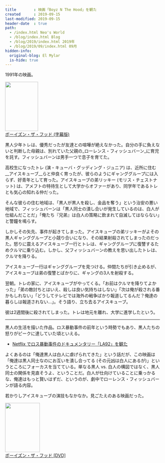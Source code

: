 ```yaml
---
title        : 映画「Boyz N The Hood」を観た
created      : 2019-09-15
last-modified: 2019-09-15
header-date  : true
path:
  - /index.html Neo's World
  - /blog/index.html Blog
  - /blog/2019/index.html 2019年
  - /blog/2019/09/index.html 09月
hidden-info:
  original-blog: El Mylar
  is-hide: true
---
```


1991年の映画。

<div class="ad-amazon">
  <div class="ad-amazon-image">
    <a href="https://www.amazon.co.jp/dp/B00REWZU2U?tag=neos21-22&amp;linkCode=osi&amp;th=1&amp;psc=1">
      <img src="https://m.media-amazon.com/images/I/51KZuuS2-6L._SL160_.jpg" width="107" height="160">
    </a>
  </div>
  <div class="ad-amazon-info">
    <div class="ad-amazon-title">
      <a href="https://www.amazon.co.jp/dp/B00REWZU2U?tag=neos21-22&amp;linkCode=osi&amp;th=1&amp;psc=1">ボーイズン・ザ・フッド (字幕版)</a>
    </div>
  </div>
</div>

黒人少年トレは、優秀だったが友達との喧嘩が絶えなかった。自分の手に負えないと判断した母親は、別れていた父親の_ローレンス・フィッシュバーン_に育児を託す。フィッシュバーンは男手一つで息子を育てた。

高校生になったトレ (演・キューバ・グッディング・ジュニア) は、近所に住む__アイスキューブ__らと仲良く育ったが、彼らのようにギャンググループには入らず、好青年として育った。アイスキューブの弟リッキー (モリス・チェストナット) は、アメフトの特待生として大学からオファーがあり、同学年であるトレとも気心の知れる仲だった。

そんな彼らの住む地域は、「黒人が黒人を殺し、金品を奪う」という治安の悪い地域で、フィッシュバーンは「黒人同士の潰し合いが発生しているのは、白人が仕組んだことだ」「俺たち『兄弟』は白人の策略に飲まれて自滅してはならない」と警鐘を鳴らす。

しかしその矢先、事件が起きてしまった。アイスキューブの弟リッキーがよその黒人ギャンググループと小競り合いになり、その結果射殺されてしまったのだった。怒りに震えるアイスキューブ一行とトレは、ギャンググループに復讐するためクルマに乗り込む。しかし、父フィッシュバーンの教えを思い出したトレは、クルマを降りる。

アイスキューブ一行はギャンググループを見つける。仲間たちが引き止めるが、アイスキューブは弟の復讐とばかりに、ギャングの3人を射殺する。

翌朝。トレの家に、アイスキューブがやってくる。「お前はクルマを降りてよかった」「弟の敵討ちとはいえ、殺しは良い気持ちはしない」「次は俺が殺される番かもしれない」「どうしてテレビでは海外の戦争ばかり報道してるんだ？俺達の暮らしは報道されない…」。そう語り、立ち去るアイスキューブ。

彼は2週間後に殺されてしまった。トレは地元を離れ、大学に進学したという。

---

黒人の生活を描いた作品。ロス暴動事件の前年という時勢でもあり、黒人たちの怒りがピークに達していた頃といえる。

- [Netflix でロス暴動事件のドキュメンタリー「LA92」を観た](01-01.html)

よくあるのは「俺達黒人は白人に虐げられてきた」という話だが、この映画は「俺達は黒人同士なのにお互いを潰し合ってる (その元凶は白人にあるが)」というところにフォーカスを当てている。単なる黒人 vs. 白人の構図ではなく、黒人同士の関係を見直そうよ、ということだ。白人が仕向けていることに乗っかるな、俺達はもっと賢いはずだ、というのが、劇中でローレンス・フィッシュバーンが語る内容。

若かりしアイスキューブの演技もなかなか。見ごたえのある映画だった。

<div class="ad-amazon">
  <div class="ad-amazon-image">
    <a href="https://www.amazon.co.jp/dp/B003XKRTR6?tag=neos21-22&amp;linkCode=osi&amp;th=1&amp;psc=1">
      <img src="https://m.media-amazon.com/images/I/51NXp-mOtwL._SL160_.jpg" width="113" height="160">
    </a>
  </div>
  <div class="ad-amazon-info">
    <div class="ad-amazon-title">
      <a href="https://www.amazon.co.jp/dp/B003XKRTR6?tag=neos21-22&amp;linkCode=osi&amp;th=1&amp;psc=1">ボーイズン・ザ・フッド [DVD]</a>
    </div>
  </div>
</div>
